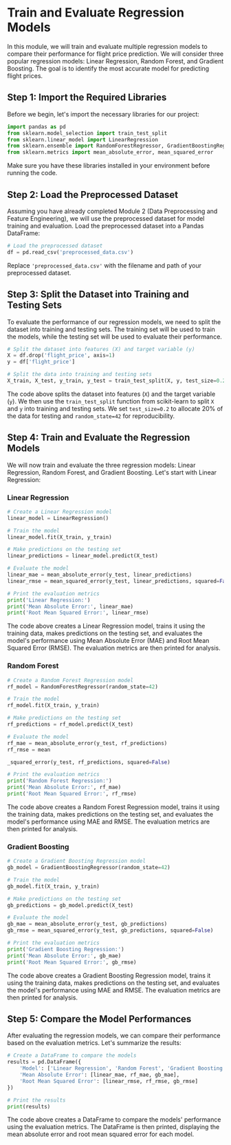 # Train and Evaluate Regression Models

In this module, we will train and evaluate multiple regression models to compare their performance for flight price prediction. We will consider three popular regression models: Linear Regression, Random Forest, and Gradient Boosting. The goal is to identify the most accurate model for predicting flight prices.

## Step 1: Import the Required Libraries

Before we begin, let's import the necessary libraries for our project:

```python
import pandas as pd
from sklearn.model_selection import train_test_split
from sklearn.linear_model import LinearRegression
from sklearn.ensemble import RandomForestRegressor, GradientBoostingRegressor
from sklearn.metrics import mean_absolute_error, mean_squared_error
```

Make sure you have these libraries installed in your environment before running the code.

## Step 2: Load the Preprocessed Dataset

Assuming you have already completed Module 2 (Data Preprocessing and Feature Engineering), we will use the preprocessed dataset for model training and evaluation. Load the preprocessed dataset into a Pandas DataFrame:

```python
# Load the preprocessed dataset
df = pd.read_csv('preprocessed_data.csv')
```

Replace `'preprocessed_data.csv'` with the filename and path of your preprocessed dataset.

## Step 3: Split the Dataset into Training and Testing Sets

To evaluate the performance of our regression models, we need to split the dataset into training and testing sets. The training set will be used to train the models, while the testing set will be used to evaluate their performance.

```python
# Split the dataset into features (X) and target variable (y)
X = df.drop('flight_price', axis=1)
y = df['flight_price']

# Split the data into training and testing sets
X_train, X_test, y_train, y_test = train_test_split(X, y, test_size=0.2, random_state=42)
```

The code above splits the dataset into features (`X`) and the target variable (`y`). We then use the `train_test_split` function from scikit-learn to split `X` and `y` into training and testing sets. We set `test_size=0.2` to allocate 20% of the data for testing and `random_state=42` for reproducibility.

## Step 4: Train and Evaluate the Regression Models

We will now train and evaluate the three regression models: Linear Regression, Random Forest, and Gradient Boosting. Let's start with Linear Regression:

### Linear Regression

```python
# Create a Linear Regression model
linear_model = LinearRegression()

# Train the model
linear_model.fit(X_train, y_train)

# Make predictions on the testing set
linear_predictions = linear_model.predict(X_test)

# Evaluate the model
linear_mae = mean_absolute_error(y_test, linear_predictions)
linear_rmse = mean_squared_error(y_test, linear_predictions, squared=False)

# Print the evaluation metrics
print('Linear Regression:')
print('Mean Absolute Error:', linear_mae)
print('Root Mean Squared Error:', linear_rmse)
```

The code above creates a Linear Regression model, trains it using the training data, makes predictions on the testing set, and evaluates the model's performance using Mean Absolute Error (MAE) and Root Mean Squared Error (RMSE). The evaluation metrics are then printed for analysis.

### Random Forest

```python
# Create a Random Forest Regression model
rf_model = RandomForestRegressor(random_state=42)

# Train the model
rf_model.fit(X_train, y_train)

# Make predictions on the testing set
rf_predictions = rf_model.predict(X_test)

# Evaluate the model
rf_mae = mean_absolute_error(y_test, rf_predictions)
rf_rmse = mean

_squared_error(y_test, rf_predictions, squared=False)

# Print the evaluation metrics
print('Random Forest Regression:')
print('Mean Absolute Error:', rf_mae)
print('Root Mean Squared Error:', rf_rmse)
```

The code above creates a Random Forest Regression model, trains it using the training data, makes predictions on the testing set, and evaluates the model's performance using MAE and RMSE. The evaluation metrics are then printed for analysis.

### Gradient Boosting

```python
# Create a Gradient Boosting Regression model
gb_model = GradientBoostingRegressor(random_state=42)

# Train the model
gb_model.fit(X_train, y_train)

# Make predictions on the testing set
gb_predictions = gb_model.predict(X_test)

# Evaluate the model
gb_mae = mean_absolute_error(y_test, gb_predictions)
gb_rmse = mean_squared_error(y_test, gb_predictions, squared=False)

# Print the evaluation metrics
print('Gradient Boosting Regression:')
print('Mean Absolute Error:', gb_mae)
print('Root Mean Squared Error:', gb_rmse)
```

The code above creates a Gradient Boosting Regression model, trains it using the training data, makes predictions on the testing set, and evaluates the model's performance using MAE and RMSE. The evaluation metrics are then printed for analysis.

## Step 5: Compare the Model Performances

After evaluating the regression models, we can compare their performance based on the evaluation metrics. Let's summarize the results:

```python
# Create a DataFrame to compare the models
results = pd.DataFrame({
    'Model': ['Linear Regression', 'Random Forest', 'Gradient Boosting'],
    'Mean Absolute Error': [linear_mae, rf_mae, gb_mae],
    'Root Mean Squared Error': [linear_rmse, rf_rmse, gb_rmse]
})

# Print the results
print(results)
```

The code above creates a DataFrame to compare the models' performance using the evaluation metrics. The DataFrame is then printed, displaying the mean absolute error and root mean squared error for each model.

